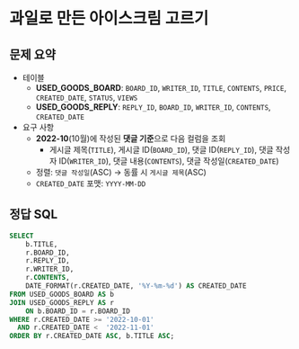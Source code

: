 # 과일로 만든 아이스크림 고르기

## 문제 요약

- 테이블
  - **USED_GOODS_BOARD**: `BOARD_ID`, `WRITER_ID`, `TITLE`, `CONTENTS`, `PRICE`, `CREATED_DATE`, `STATUS`, `VIEWS`
  - **USED_GOODS_REPLY**: `REPLY_ID`, `BOARD_ID`, `WRITER_ID`, `CONTENTS`, `CREATED_DATE`
- 요구 사항
  - **2022-10**(10월)에 작성된 **댓글 기준**으로 다음 컬럼을 조회
    - 게시글 제목(`TITLE`), 게시글 ID(`BOARD_ID`), 댓글 ID(`REPLY_ID`), 댓글 작성자 ID(`WRITER_ID`), 댓글 내용(`CONTENTS`), 댓글 작성일(`CREATED_DATE`)
  - 정렬: `댓글 작성일`(ASC) → 동률 시 `게시글 제목`(ASC)
  - `CREATED_DATE` 포맷: `YYYY-MM-DD`

## 정답 SQL

```sql
SELECT
    b.TITLE,
    r.BOARD_ID,
    r.REPLY_ID,
    r.WRITER_ID,
    r.CONTENTS,
    DATE_FORMAT(r.CREATED_DATE, '%Y-%m-%d') AS CREATED_DATE
FROM USED_GOODS_BOARD AS b
JOIN USED_GOODS_REPLY AS r
    ON b.BOARD_ID = r.BOARD_ID
WHERE r.CREATED_DATE >= '2022-10-01'
  AND r.CREATED_DATE <  '2022-11-01'
ORDER BY r.CREATED_DATE ASC, b.TITLE ASC;
```
